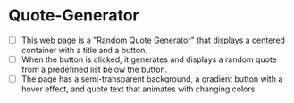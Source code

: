 # Quote-Generator

- [ ] This web page is a "Random Quote Generator" that displays a centered container with a title and a button.
- [ ] When the button is clicked, it generates and displays a random quote from a predefined list below the button.
- [ ] The page has a semi-transparent background, a gradient button with a hover effect, and quote text that animates with changing colors.
